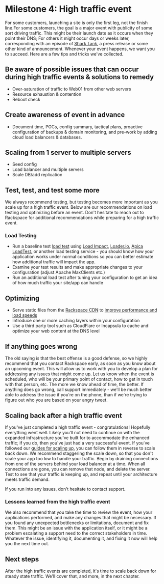 

# Milestone 4:  High traffic event

For some customers, launching a site is only the first leg, not the finish line.For some customers, the goal is a major event with publicity of some sort driving traffic. This might be their launch date as it occurs when they point their DNS; For others it might occur days or weeks later, corresponding with an episode of [Shark Tank](http://www.rackspace.com/content/2015/04/20/surviving-the-shark-tank-effect-solving-for-high-traffic-events/), a press release or some other kind of announcement. Whenever your event happens, we want you to succeed. Here are a few tips and tricks we've collected.

<!-- Need to mention the 10x SLA -->

## Be aware of possible issues that can occur during high traffic events & solutions to remedy

* Over-saturation of traffic to Web01 from other web servers
* Resource exhaustion & contention
* Reboot check

## Create awareness of event in advance

* Document time, POCs, config summary, tactical plans, proactive configuration of backups & domain monitoring, and pre-work by adding cloud load balancers & databases.

## Scaling from 1 server to multiple servers

* Seed config
* Load balancer and multiple servers
* Scale DB/add replication

## Test, test, and test some more

We always recommend testing, but testing becomes more important as you scale up for a high traffic event. Below are our recommendations on load testing and optimizing before an event. Don't hesitate to reach out to Rackspace for additional recommendations while preparing for a high traffic event.

### Load Testing

* Run a baseline test [load test](http://www.rackspace.com/blog/load-testing-your-site-with-load-impact-google-hangout-recap/) using [Load Impact](https://loadimpact.com/), [Loader.io](http://loader.io/), [Apica LoadTest,](https://www.apicasystem.com/) or another load testing service - you should know how your application works under normal conditions so you can better estimate how additional traffic will impact the app.
* Examine your test results and make appropriate changes to your configuration (adjust Apache MaxClients etc.)
* Run an additional load test after tuning your configuration to get an idea of how much traffic your site/app can handle

## Optimizing

* Serve static files from the [Rackspace CDN](http://www.rackspace.com/cloud/cdn-content-delivery-network) to [improve performance and load speeds](https://youtu.be/XVH7uVHBiE8)
* Introduce one or more caching layers within your configuration
* Use a third party tool such as CloudFlare or Incapsula to cache and optimize your web content at the DNS level

## If anything goes wrong

The old saying is that the best offense is a good defense, so we highly recommend that you contact Rackspace early, as soon as you know about an upcoming event. This will allow us to work with you to develop a plan for addressing any issues that might come up. Let us know when the event is scheduled, who will be your primary point of contact, how to get in touch with that person, etc. The more we know ahead of time, the better. If anything does go wrong, call support immediately - we'll be much better able to address the issue if you're on the phone, than if we're trying to figure out who you are based on your angry tweet.

## Scaling back after a high traffic event

If you've just completed a high traffic event - congratulations! Hopefully everything went well. Likely you'll not need to continue on with the expanded infrastructure you've built for to accommodate the enhanced traffic; if you do, then you've just had a very successful event. If you've followed our [guides for scaling up](https://community.rackspace.com/products/f/54/t/1009), you can follow them in reverse to scale back down. We recommend staggering the scale down, so that you don't scale your app too low to handle your traffic. Begin by draining connections from one of the servers behind your load balancer at a time. When all connections are gone, you can remove that node, and delete the server. Test to see that your traffic is keeping up, and repeat until your architecture meets traffic demand.

If you run into any issues, don't hesitate to contact support.

### Lessons learned from the high traffic event

We also recommend that you take the time to review the event, how your applications performed, and make any changes that might be necessary. If you found any unexpected bottlenecks or limitations, document and fix them. This might be an issue with the application itself, or it might be a problem escalating a support need to the correct stakeholders in time. Whatever the issue, identifying it, documenting it, and fixing it now will help you the next time out.  

## Next steps

After the high traffic events are completed, it's time to scale back down for steady state traffic. We'll cover that, and more, in the next chapter.
